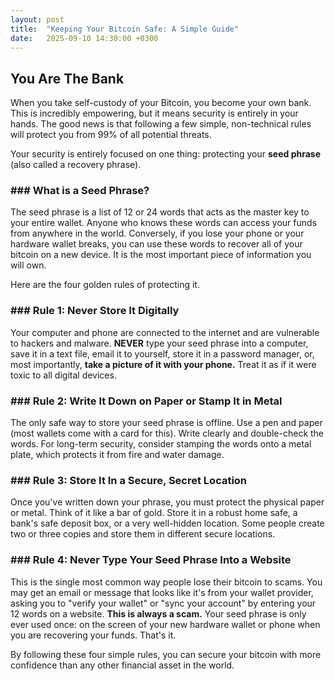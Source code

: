 ```yaml
---
layout: post
title:  "Keeping Your Bitcoin Safe: A Simple Guide"
date:   2025-09-10 14:30:00 +0300
---
```


## You Are The Bank

When you take self-custody of your Bitcoin, you become your own bank. This is incredibly empowering, but it means security is entirely in your hands. The good news is that following a few simple, non-technical rules will protect you from 99% of all potential threats.

Your security is entirely focused on one thing: protecting your **seed phrase** (also called a recovery phrase).

### ### What is a Seed Phrase?

The seed phrase is a list of 12 or 24 words that acts as the master key to your entire wallet. Anyone who knows these words can access your funds from anywhere in the world. Conversely, if you lose your phone or your hardware wallet breaks, you can use these words to recover all of your bitcoin on a new device. It is the most important piece of information you will own.

Here are the four golden rules of protecting it.

### ### Rule 1: Never Store It Digitally

Your computer and phone are connected to the internet and are vulnerable to hackers and malware. **NEVER** type your seed phrase into a computer, save it in a text file, email it to yourself, store it in a password manager, or, most importantly, **take a picture of it with your phone.** Treat it as if it were toxic to all digital devices.

### ### Rule 2: Write It Down on Paper or Stamp It in Metal

The only safe way to store your seed phrase is offline. Use a pen and paper (most wallets come with a card for this). Write clearly and double-check the words. For long-term security, consider stamping the words onto a metal plate, which protects it from fire and water damage.

### ### Rule 3: Store It In a Secure, Secret Location

Once you've written down your phrase, you must protect the physical paper or metal. Think of it like a bar of gold. Store it in a robust home safe, a bank's safe deposit box, or a very well-hidden location. Some people create two or three copies and store them in different secure locations.

### ### Rule 4: Never Type Your Seed Phrase Into a Website

This is the single most common way people lose their bitcoin to scams. You may get an email or message that looks like it's from your wallet provider, asking you to "verify your wallet" or "sync your account" by entering your 12 words on a website. **This is always a scam.** Your seed phrase is only ever used once: on the screen of your new hardware wallet or phone when you are recovering your funds. That's it.

By following these four simple rules, you can secure your bitcoin with more confidence than any other financial asset in the world.
